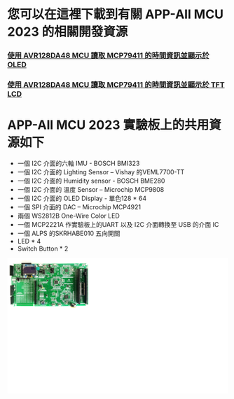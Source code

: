 # 您可以在這裡下載到有關 APP-All MCU 2023 的相關開發資源
### [使用 AVR128DA48 MCU 讀取 MCP79411 的時間資訊並顯示於 OLED](https://github.com/CalvinHoMicrochip/MCP79411-RTCC-with-APP-All-MCU-2023-OLED)
### [使用 AVR128DA48 MCU 讀取 MCP79411 的時間資訊並顯示於 TFT LCD](https://github.com/CalvinHoMicrochip/APP-LCD-1.8-TFT-and-RTCC) 
# APP-All MCU 2023 實驗板上的共用資源如下
* 一個 I2C 介面的六軸 IMU - BOSCH BMI323 
* 一個 I2C 介面的 Lighting Sensor – Vishay 的VEML7700-TT
* 一個 I2C 介面的 Humidity sensor - BOSCH BME280 
* 一個 I2C 介面的 溫度 Sensor – Microchip MCP9808 
* 一個 I2C 介面的 OLED Display - 單色128 * 64 
* 一個 SPI 介面的 DAC – Microchip MCP4921
* 兩個 WS2812B One-Wire Color LED
* 一個 MCP2221A 作實驗板上的UART 以及 I2C 介面轉換至 USB 的介面 IC
* 一個 ALPS 的SKRHABE010 五向開關
* LED * 4
* Switch Button * 2

<img src="https://github.com/CalvinHoMicrochip/APP-All-MCU-2023-Development-Resource/blob/main/Photo_All_2023.png" >




